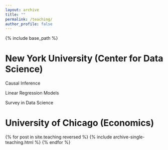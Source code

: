 ```yaml
---
layout: archive
title: ""
permalink: /teaching/
author_profile: false
---
```


{% include base_path %}

New York University (Center for Data Science)
======
Causal Inference

Linear Regression Models

Survey in Data Science

University of Chicago (Economics)
======
{% for post in site.teaching reversed %}
  {% include archive-single-teaching.html %}
{% endfor %}

